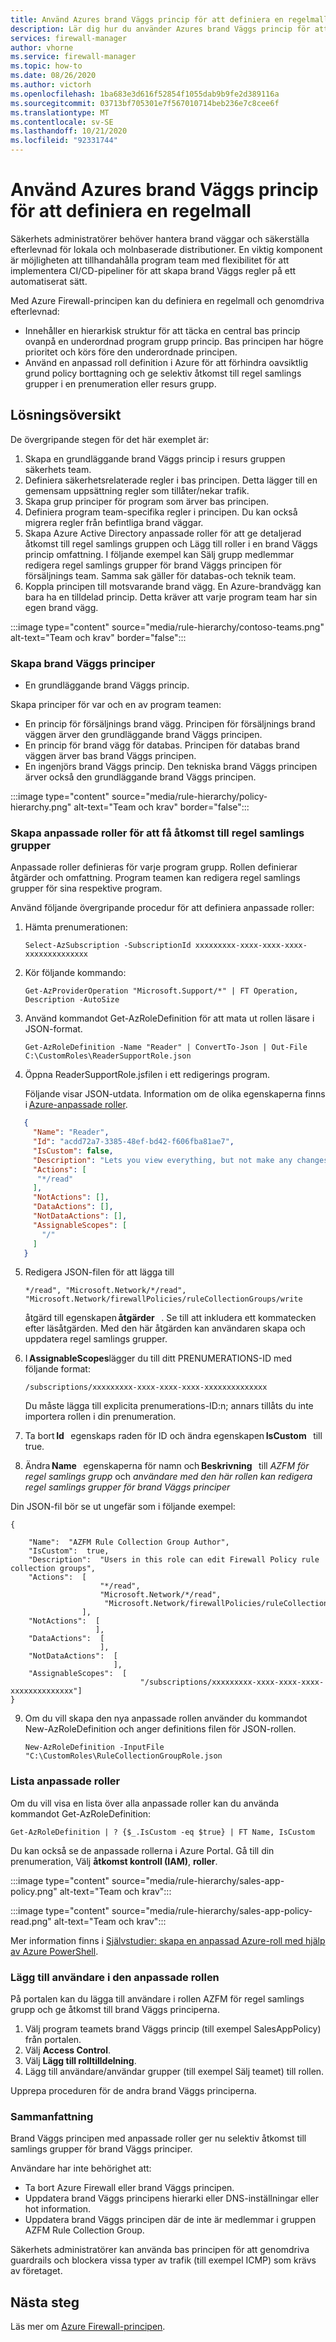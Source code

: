 ```yaml
---
title: Använd Azures brand Väggs princip för att definiera en regelmall
description: Lär dig hur du använder Azures brand Väggs princip för att definiera en regelmall och tillämpa efterlevnad.
services: firewall-manager
author: vhorne
ms.service: firewall-manager
ms.topic: how-to
ms.date: 08/26/2020
ms.author: victorh
ms.openlocfilehash: 1ba683e3d616f52854f1055dab9b9fe2d389116a
ms.sourcegitcommit: 03713bf705301e7f567010714beb236e7c8cee6f
ms.translationtype: MT
ms.contentlocale: sv-SE
ms.lasthandoff: 10/21/2020
ms.locfileid: "92331744"
---
```

# <a name="use-azure-firewall-policy-to-define-a-rule-hierarchy"></a>Använd Azures brand Väggs princip för att definiera en regelmall

Säkerhets administratörer behöver hantera brand väggar och säkerställa efterlevnad för lokala och molnbaserade distributioner. En viktig komponent är möjligheten att tillhandahålla program team med flexibilitet för att implementera CI/CD-pipeliner för att skapa brand Väggs regler på ett automatiserat sätt.

Med Azure Firewall-principen kan du definiera en regelmall och genomdriva efterlevnad:

- Innehåller en hierarkisk struktur för att täcka en central bas princip ovanpå en underordnad program grupp princip. Bas principen har högre prioritet och körs före den underordnade principen.
- Använd en anpassad roll definition i Azure för att förhindra oavsiktlig grund policy borttagning och ge selektiv åtkomst till regel samlings grupper i en prenumeration eller resurs grupp. 

## <a name="solution-overview"></a>Lösningsöversikt

De övergripande stegen för det här exemplet är:

1. Skapa en grundläggande brand Väggs princip i resurs gruppen säkerhets team. 
3. Definiera säkerhetsrelaterade regler i bas principen. Detta lägger till en gemensam uppsättning regler som tillåter/nekar trafik.
4. Skapa grup principer för program som ärver bas principen. 
5. Definiera program team-specifika regler i principen. Du kan också migrera regler från befintliga brand väggar.
6. Skapa Azure Active Directory anpassade roller för att ge detaljerad åtkomst till regel samlings gruppen och Lägg till roller i en brand Väggs princip omfattning. I följande exempel kan Sälj grupp medlemmar redigera regel samlings grupper för brand Väggs principen för försäljnings team. Samma sak gäller för databas-och teknik team.
7. Koppla principen till motsvarande brand vägg. En Azure-brandvägg kan bara ha en tilldelad princip. Detta kräver att varje program team har sin egen brand vägg.



:::image type="content" source="media/rule-hierarchy/contoso-teams.png" alt-text="Team och krav" border="false":::

### <a name="create-the-firewall-policies"></a>Skapa brand Väggs principer

- En grundläggande brand Väggs princip.

Skapa principer för var och en av program teamen:

- En princip för försäljnings brand vägg. Principen för försäljnings brand väggen ärver den grundläggande brand Väggs principen.
- En princip för brand vägg för databas. Principen för databas brand väggen ärver bas brand Väggs principen.
- En ingenjörs brand Väggs princip. Den tekniska brand Väggs principen ärver också den grundläggande brand Väggs principen.

:::image type="content" source="media/rule-hierarchy/policy-hierarchy.png" alt-text="Team och krav" border="false":::

### <a name="create-custom-roles-to-access-the-rule-collection-groups"></a>Skapa anpassade roller för att få åtkomst till regel samlings grupper 

Anpassade roller definieras för varje program grupp. Rollen definierar åtgärder och omfattning. Program teamen kan redigera regel samlings grupper för sina respektive program.

Använd följande övergripande procedur för att definiera anpassade roller:

1. Hämta prenumerationen:

   `Select-AzSubscription -SubscriptionId xxxxxxxxx-xxxx-xxxx-xxxx-xxxxxxxxxxxxxx`
2. Kör följande kommando:

   `Get-AzProviderOperation "Microsoft.Support/*" | FT Operation, Description -AutoSize`
3. Använd kommandot Get-AzRoleDefinition för att mata ut rollen läsare i JSON-format. 

   `Get-AzRoleDefinition -Name "Reader" | ConvertTo-Json | Out-File C:\CustomRoles\ReaderSupportRole.json`
4. Öppna ReaderSupportRole.jsfilen i ett redigerings program.

   Följande visar JSON-utdata. Information om de olika egenskaperna finns i [Azure-anpassade roller](../role-based-access-control/custom-roles.md).

```json
   { 
     "Name": "Reader", 
     "Id": "acdd72a7-3385-48ef-bd42-f606fba81ae7", 
     "IsCustom": false, 
     "Description": "Lets you view everything, but not make any changes.", 
     "Actions": [ 
      "*/read" 
     ], 
     "NotActions": [], 
     "DataActions": [], 
     "NotDataActions": [], 
     "AssignableScopes": [ 
       "/" 
     ] 
   } 
```
5. Redigera JSON-filen för att lägga till 

   `*/read", "Microsoft.Network/*/read", "Microsoft.Network/firewallPolicies/ruleCollectionGroups/write` 

   åtgärd till egenskapen **åtgärder**   . Se till att inkludera ett kommatecken efter läsåtgärden. Med den här åtgärden kan användaren skapa och uppdatera regel samlings grupper.
6. I **AssignableScopes**lägger du till ditt PRENUMERATIONS-ID med följande format: 

   `/subscriptions/xxxxxxxxx-xxxx-xxxx-xxxx-xxxxxxxxxxxxxx`

   Du måste lägga till explicita prenumerations-ID:n; annars tillåts du inte importera rollen i din prenumeration.
7. Ta bort **Id**   egenskaps raden för ID och ändra egenskapen **IsCustom**   till true.
8. Ändra **Name**   egenskaperna för namn och **Beskrivning**   till *AZFM för regel samlings grupp* och *användare med den här rollen kan redigera regel samlings grupper för brand Väggs principer*

Din JSON-fil bör se ut ungefär som i följande exempel:

```
{ 

    "Name":  "AZFM Rule Collection Group Author", 
    "IsCustom":  true, 
    "Description":  "Users in this role can edit Firewall Policy rule collection groups", 
    "Actions":  [ 
                    "*/read", 
                    "Microsoft.Network/*/read", 
                     "Microsoft.Network/firewallPolicies/ruleCollectionGroups/write" 
                ], 
    "NotActions":  [ 
                   ], 
    "DataActions":  [ 
                    ], 
    "NotDataActions":  [ 
                       ], 
    "AssignableScopes":  [ 
                             "/subscriptions/xxxxxxxxx-xxxx-xxxx-xxxx-xxxxxxxxxxxxxx"] 
} 
```
9. Om du vill skapa den nya anpassade rollen använder du kommandot New-AzRoleDefinition och anger definitions filen för JSON-rollen. 

   `New-AzRoleDefinition -InputFile "C:\CustomRoles\RuleCollectionGroupRole.json`

### <a name="list-custom-roles"></a>Lista anpassade roller

Om du vill visa en lista över alla anpassade roller kan du använda kommandot Get-AzRoleDefinition:

   `Get-AzRoleDefinition | ? {$_.IsCustom -eq $true} | FT Name, IsCustom`

Du kan också se de anpassade rollerna i Azure Portal. Gå till din prenumeration, Välj **åtkomst kontroll (IAM)**, **roller**.

:::image type="content" source="media/rule-hierarchy/sales-app-policy.png" alt-text="Team och krav":::

:::image type="content" source="media/rule-hierarchy/sales-app-policy-read.png" alt-text="Team och krav":::

Mer information finns i [Självstudier: skapa en anpassad Azure-roll med hjälp av Azure PowerShell](../role-based-access-control/tutorial-custom-role-powershell.md).

### <a name="add-users-to-the-custom-role"></a>Lägg till användare i den anpassade rollen

På portalen kan du lägga till användare i rollen AZFM för regel samlings grupp och ge åtkomst till brand Väggs principerna.

1. Välj program teamets brand Väggs princip (till exempel SalesAppPolicy) från portalen.
2. Välj **Access Control**.
3. Välj **Lägg till rolltilldelning**.
4. Lägg till användare/användar grupper (till exempel Sälj teamet) till rollen.

Upprepa proceduren för de andra brand Väggs principerna.

### <a name="summary"></a>Sammanfattning

Brand Väggs principen med anpassade roller ger nu selektiv åtkomst till samlings grupper för brand Väggs principer.

Användare har inte behörighet att:
- Ta bort Azure Firewall eller brand Väggs principen.
- Uppdatera brand Väggs principens hierarki eller DNS-inställningar eller hot information.
- Uppdatera brand Väggs principen där de inte är medlemmar i gruppen AZFM Rule Collection Group.

Säkerhets administratörer kan använda bas principen för att genomdriva guardrails och blockera vissa typer av trafik (till exempel ICMP) som krävs av företaget. 

## <a name="next-steps"></a>Nästa steg

Läs mer om [Azure Firewall-principen](policy-overview.md).

